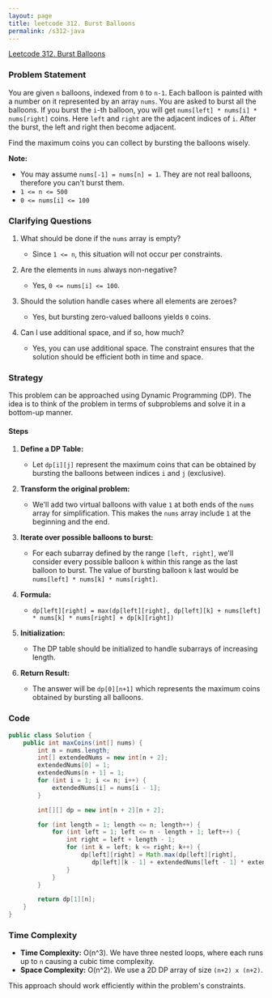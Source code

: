 ```yaml
---
layout: page
title: leetcode 312. Burst Balloons
permalink: /s312-java
---
```

[Leetcode 312. Burst Balloons](https://algoadvance.github.io/algoadvance/l312)
### Problem Statement

You are given `n` balloons, indexed from `0` to `n-1`. Each balloon is painted with a number on it represented by an array `nums`. You are asked to burst all the balloons. If you burst the `i`-th balloon, you will get `nums[left] * nums[i] * nums[right]` coins. Here `left` and `right` are the adjacent indices of `i`. After the burst, the left and right then become adjacent.

Find the maximum coins you can collect by bursting the balloons wisely.

**Note:**

- You may assume `nums[-1] = nums[n] = 1`. They are not real balloons, therefore you can't burst them.
- `1 <= n <= 500`
- `0 <= nums[i] <= 100`

### Clarifying Questions

1. What should be done if the `nums` array is empty?
   - Since `1 <= n`, this situation will not occur per constraints.
   
2. Are the elements in `nums` always non-negative?
   - Yes, `0 <= nums[i] <= 100`.

3. Should the solution handle cases where all elements are zeroes?
   - Yes, but bursting zero-valued balloons yields `0` coins.

4. Can I use additional space, and if so, how much?
   - Yes, you can use additional space. The constraint ensures that the solution should be efficient both in time and space.

### Strategy

This problem can be approached using Dynamic Programming (DP). The idea is to think of the problem in terms of subproblems and solve it in a bottom-up manner.

#### Steps

1. **Define a DP Table:**
   - Let `dp[i][j]` represent the maximum coins that can be obtained by bursting the balloons between indices `i` and `j` (exclusive).

2. **Transform the original problem:**
   - We'll add two virtual balloons with value `1` at both ends of the `nums` array for simplification. This makes the `nums` array include `1` at the beginning and the end.

3. **Iterate over possible balloons to burst:**
   - For each subarray defined by the range `[left, right]`, we'll consider every possible balloon `k` within this range as the last balloon to burst. The value of bursting balloon `k` last would be `nums[left] * nums[k] * nums[right]`.

4. **Formula:**
   - `dp[left][right] = max(dp[left][right], dp[left][k] + nums[left] * nums[k] * nums[right] + dp[k][right])`

5. **Initialization:**
   - The DP table should be initialized to handle subarrays of increasing length.

6. **Return Result:**
   - The answer will be `dp[0][n+1]` which represents the maximum coins obtained by bursting all balloons.

### Code

```java
public class Solution {
    public int maxCoins(int[] nums) {
        int n = nums.length;
        int[] extendedNums = new int[n + 2];
        extendedNums[0] = 1;
        extendedNums[n + 1] = 1;
        for (int i = 1; i <= n; i++) {
            extendedNums[i] = nums[i - 1];
        }

        int[][] dp = new int[n + 2][n + 2];

        for (int length = 1; length <= n; length++) {
            for (int left = 1; left <= n - length + 1; left++) {
                int right = left + length - 1;
                for (int k = left; k <= right; k++) {
                    dp[left][right] = Math.max(dp[left][right], 
                       dp[left][k - 1] + extendedNums[left - 1] * extendedNums[k] * extendedNums[right + 1] + dp[k + 1][right]);
                }
            }
        }

        return dp[1][n];
    }
}
```

### Time Complexity

- **Time Complexity:** O(n^3). We have three nested loops, where each runs up to `n` causing a cubic time complexity.
- **Space Complexity:** O(n^2). We use a 2D DP array of size `(n+2) x (n+2)`.

This approach should work efficiently within the problem's constraints.